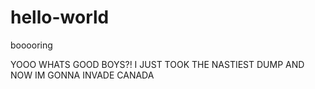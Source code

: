 # hello-world
booooring

YOOO WHATS GOOD BOYS?!
I JUST TOOK THE NASTIEST DUMP AND NOW IM GONNA INVADE CANADA
